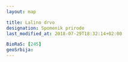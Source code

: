 ```yaml
---
layout: map

title: Lalino drvo
designation: Spomenik prirode
last_modified_at: 2018-07-29T18:32:14+02:00

BioRaS: [245]
geoSrbija:
---
```

